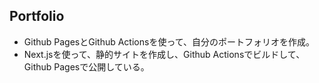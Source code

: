 ## Portfolio

* Github PagesとGithub Actionsを使って、自分のポートフォリオを作成。
* Next.jsを使って、静的サイトを作成し、Github Actionsでビルドして、Github Pagesで公開している。
